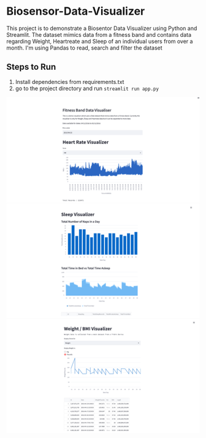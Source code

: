 # Biosensor-Data-Visualizer
This project is to demonstrate a Biosentor Data Visualizer using Python and Streamlit. The dataset mimics data from a fitness band and contains data regarding Weight, Heartreate and Sleep of an individual users from over a month. I'm using Pandas to read, search and filter the dataset 

## Steps to Run
1. Install dependencies from requirements.txt
2. go to the project directory and run `streamlit run app.py`

![Heart Rate](snapshots/heart_sc.png)
![Sleep](snapshots/sleep_sc.png)
![Weight](snapshots/weight_sc.png)
